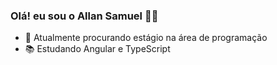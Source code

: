 ### Olá! eu sou o Allan Samuel 👋🏾

- 🔎 Atualmente procurando estágio na área de programação
- 📚 Estudando Angular e TypeScript


